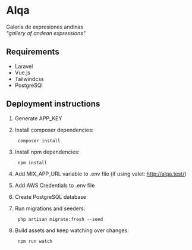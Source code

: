 # Alqa

Galeria de expresiones andinas\
*"gallery of andean expressions"*

## Requirements

* Laravel
* Vue.js
* Tailwindcss
* PostgreSQl

## Deployment instructions

1. Generate APP_KEY
2. Install composer dependencies:

        composer install

3. Install npm dependencies:

        npm install

4. Add MIX_APP_URL variable to .env file (if using valet: http://alqa.test/)
5. Add AWS Credentials to .env file
6. Create PostgreSQL database
7. Run migrations and seeders:
        
        php artisan migrate:fresh --seed

8. Build assets and keep watching over changes:
        
        npm run watch

